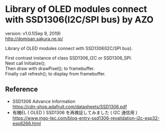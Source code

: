 Library of OLED modules connect with SSD1306(I2C/SPI bus) by AZO
================================================================
version: v1.0.1(Sep 9, 2019)  
http://domisan.sakura.ne.jp/

Library of OLED modules connect with SSD1306(I2C/SPI bus).

First contrast instance of class SSD1306_I2C or SSD1306_SPI.  
Next call Initialize();  
Then draw with drawPixel(); to framebuffer.  
Finally call refresh(); to display from framebuffer.

Reference
---------
- SSD1306 Advance Information  
https://cdn-shop.adafruit.com/datasheets/SSD1306.pdf
- 有機EL ( OLED ) SSD1306 を再検証してみました ( I2C 通信用 )  
https://www.mgo-tec.com/blog-entry-ssd1306-revalidation-i2c-esp32-esp8266.html

